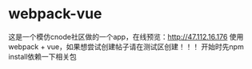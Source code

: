# webpack-vue
这是一个模仿cnode社区做的一个app，在线预览：http://47.112.16.176
使用webpack + vue，如果想尝试创建帖子请在测试区创建！！！
开始时先npm install依赖一下相关包

